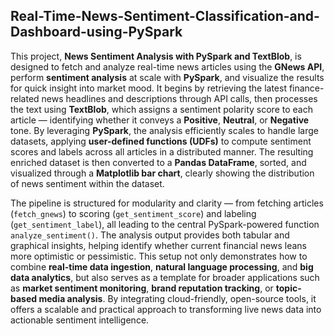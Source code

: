 ## **Real-Time-News-Sentiment-Classification-and-Dashboard-using-PySpark**
This project, **News Sentiment Analysis with PySpark and TextBlob**, is designed to fetch and analyze real-time  news articles using the **GNews API**, perform **sentiment analysis** at scale with **PySpark**, and visualize the results for quick insight into market mood. It begins by retrieving the latest finance-related news headlines and descriptions through API calls, then processes the text using **TextBlob**, which assigns a sentiment polarity score to each article — identifying whether it conveys a **Positive**, **Neutral**, or **Negative** tone. By leveraging **PySpark**, the analysis efficiently scales to handle large datasets, applying **user-defined functions (UDFs)** to compute sentiment scores and labels across all articles in a distributed manner. The resulting enriched dataset is then converted to a **Pandas DataFrame**, sorted, and visualized through a **Matplotlib bar chart**, clearly showing the distribution of news sentiment within the dataset.

The pipeline is structured for modularity and clarity — from fetching articles (`fetch_gnews`) to scoring (`get_sentiment_score`) and labeling (`get_sentiment_label`), all leading to the central PySpark-powered function `analyze_sentiment()`. The analysis output provides both tabular and graphical insights, helping identify whether current financial news leans more optimistic or pessimistic. This setup not only demonstrates how to combine **real-time data ingestion**, **natural language processing**, and **big data analytics**, but also serves as a template for broader applications such as **market sentiment monitoring**, **brand reputation tracking**, or **topic-based media analysis**. By integrating cloud-friendly, open-source tools, it offers a scalable and practical approach to transforming live news data into actionable sentiment intelligence.
